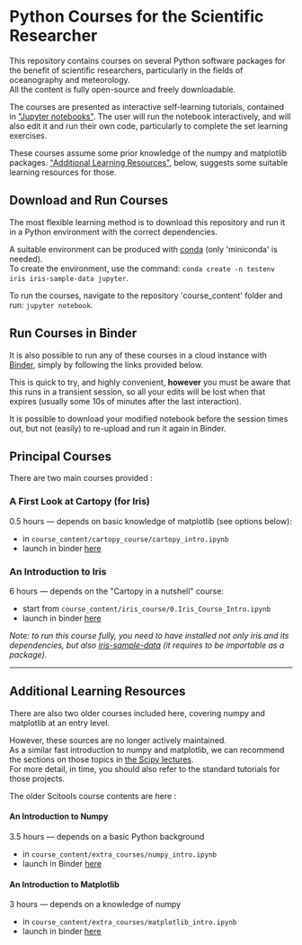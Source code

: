 # Python Courses for the Scientific Researcher

This repository contains courses on several Python software packages
for the benefit of scientific researchers,
particularly in the fields of oceanography and meteorology.  
All the content is fully open-source and freely downloadable.

The courses are presented as interactive self-learning tutorials,
contained in ["Jupyter notebooks"](https://jupyter.org/index.html).
The user will run the notebook interactively, and will also edit it and run
their own code, particularly to complete the set learning exercises.

These courses assume some prior knowledge of the numpy and matplotlib packages.
["Additional Learning Resources"](#prior_learning), below, suggests some
suitable learning resources for those.

## Download and Run Courses

The most flexible learning method is to download this repository and run it in a
Python environment with the correct dependencies.  

A suitable environment can be produced with
[conda](https://docs.conda.io/en/latest/miniconda.html")
(only 'miniconda' is needed).  
To create the environment, use the command: 
`conda create -n testenv iris iris-sample-data jupyter`.  

To run the courses, navigate to the repository 'course_content' folder
and run: `jupyter notebook`.

## Run Courses in Binder

It is also possible to run any of these courses in a cloud instance
with [Binder](https://mybinder.org/),
simply by following the links provided below.  

This is quick to try, and highly convenient,
**however** you must be aware that this runs in a transient session,
so all your edits will be lost when that expires
(usually some 10s of minutes after the last interaction).  

It is possible to download your modified notebook before the session times out,
but not (easily) to re-upload and run it again in Binder.

## Principal Courses
There are two main courses provided :

### A First Look at Cartopy (for Iris)
0.5 hours &mdash; depends on basic knowledge of matplotlib
(see options below):  
  * in `course_content/cartopy_course/cartopy_intro.ipynb`
  * launch in binder [here](https://mybinder.org/v2/gh/SciTools/courses/master?filepath=course_content%2Fcartopy_course%2Fcartopy_intro.ipynb)

### An Introduction to Iris
6 hours &mdash; depends on the "Cartopy in a nutshell" course:  
  * start from `course_content/iris_course/0.Iris_Course_Intro.ipynb`
  * launch in binder [here](https://mybinder.org/v2/gh/SciTools/courses/master?filepath=course_content%2Firis_course%2F0.Iris_Course_Intro.ipynb)

_Note: to run this course fully, you need to have installed_
_not only iris and its dependencies,_
_but also [iris-sample-data](https://github.com/SciTools/iris-sample-data)_
_(it requires to be importable as a package)._

----

<a name="prior_learning"></a>

## Additional Learning Resources

There are also two older courses included here,
covering numpy and matplotlib at an entry level.

However, these sources are no longer actively maintained.  
As a similar fast introduction to numpy and matplotlib,
we can recommend the sections on those topics
in [the Scipy lectures](http://scipy-lectures.org/index.html).  
For more detail, in time, you should also refer to the standard tutorials
for those projects.

The older Scitools course contents are here :

#### An Introduction to Numpy
3.5 hours &mdash; depends on a basic Python background
  * in `course_content/extra_courses/numpy_intro.ipynb`
  * launch in Binder [here](https://mybinder.org/v2/gh/SciTools/courses/master?filepath=course_content%2Fextra_courses%2Fnumpy_intro.ipynb)

#### An Introduction to Matplotlib
3 hours &mdash; depends on a knowledge of numpy
  * in `course_content/extra_courses/matplotlib_intro.ipynb`
  * launch in binder [here](https://mybinder.org/v2/gh/SciTools/courses/master?filepath=course_content%2Fextra_courses%2Fmatplotlib_intro.ipynb)
